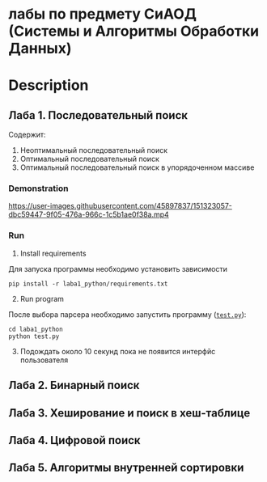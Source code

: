 # лабы по предмету СиАОД (Системы и Алгоритмы Обработки Данных)

# Description

## Лаба 1. Последовательный поиск

Содержит:
1. Неоптимальный последовательный поиск
2. Оптимальный последовательный поиск
3. Оптимальный последовательный поиск в упорядоченном массиве

### Demonstration

https://user-images.githubusercontent.com/45897837/151323057-dbc59447-9f05-476a-966c-1c5b1ae0f38a.mp4

### Run

1. Install requirements

Для запуска программы необходимо установить зависимости

```
pip install -r laba1_python/requirements.txt
```

2. Run program

После выбора парсера необходимо запустить программу ([`test.py`](laba1_python/test.py)):

```
cd laba1_python
python test.py
```

3. Подождать около 10 секунд пока не появится интерфйс пользователя

## Лаба 2. Бинарный поиск

## Лаба 3. Хеширование и поиск в хеш-таблице

## Лаба 4. Цифровой поиск

## Лаба 5. Алгоритмы внутренней сортировки
